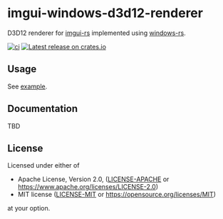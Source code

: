 # imgui-windows-d3d12-renderer

D3D12 renderer for [imgui-rs](https://github.com/Gekkio/imgui-rs) implemented
using [windows-rs](https://github.com/microsoft/windows-rs).

[![ci](https://github.com/damyanp/imgui-windows-d3d12-renderer/actions/workflows/ci.yml/badge.svg)](https://github.com/damyanp/imgui-windows-d3d12-renderer/actions/workflows/ci.yml)
[![Latest release on
crates.io](https://img.shields.io/crates/v/imgui-windows-d3d12-renderer.svg)](https://crates.io/crates/imgui)

## Usage

See [example](examples/hello_world.rs).

## Documentation

TBD

## License

Licensed under either of

- Apache License, Version 2.0, ([LICENSE-APACHE](LICENSE-APACHE) or
  https://www.apache.org/licenses/LICENSE-2.0)
- MIT license ([LICENSE-MIT](LICENSE-MIT) or https://opensource.org/licenses/MIT)

at your option.
